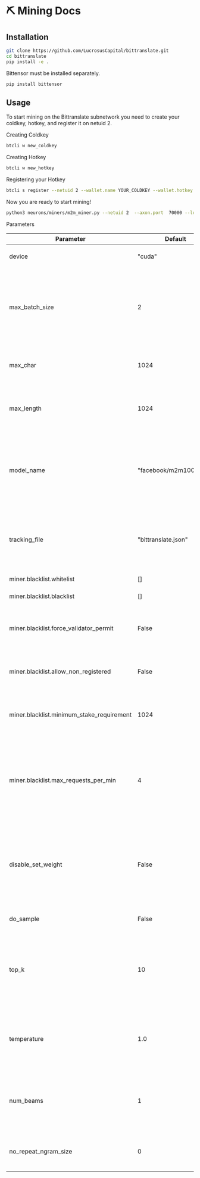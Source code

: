 # ⛏️ Mining Docs

## Installation
```bash
git clone https://github.com/LucrosusCapital/bittranslate.git
cd bittranslate
pip install -e . 
```

Bittensor must be installed separately.  

```bash
pip install bittensor
```

## Usage

To start mining on the Bittranslate subnetwork you need to create your coldkey, hotkey, and register it on netuid 2.

Creating Coldkey
```bash
btcli w new_coldkey
```
Creating Hotkey
```bash
btcli w new_hotkey
```
Registering your Hotkey
```bash
btcli s register --netuid 2 --wallet.name YOUR_COLDKEY --wallet.hotkey YOUR_HOTKEY
```
Now you are ready to start mining!
```bash
python3 neurons/miners/m2m_miner.py --netuid 2  --axon.port  70000 --logging.debug
```

Parameters 

| Parameter                                 | Default                | Description                                                                                                    |
|-------------------------------------------|------------------------|----------------------------------------------------------------------------------------------------------------|
| device                                    | "cuda"                 | The device to use for the model.                                                                               |
| max_batch_size                            | 2                      | The maximum allowed batch size (number of source texts) for an incoming request.                               |
| max_char                                  | 1024                   | Maximum allowed characters for source text.                                                                    |
| max_length                                | 1024                   | The token length that source text will be truncated to.                                                        |
| model_name                                | "facebook/m2m100_1.2B" | Either a Hugging Face ID or a path to a local path that contains both the model and tokenizer.                 |
| tracking_file                             | "bittranslate.json"    | File to output source texts and translated texts to, in JSON format                                            |
| miner.blacklist.whitelist                 | []                     | Whitelisted keys                                                                                               |
| miner.blacklist.blacklist                 | []                     | Blacklisted keys                                                                                               |
| miner.blacklist.force_validator_permit    | False                  | If True, requests not from validators  will be blacklisted                                                     |
| miner.blacklist.allow_non_registered      | False                  | If True, allow non-registered hotkeys to mine                                                                  |
| miner.blacklist.minimum_stake_requirement | 1024                   | Minimum stake required for a hotkey to avoid being blacklisted                                                 |
| miner.blacklist.max_requests_per_min      | 4                      | The maximum allowed requests a validator can send to a miner per minute before getting blacklisted.            |
| disable_set_weight                        | False                  | If true, weights will not be updated. Can be used to run a miner in addition to a validator from the same key. |
| do_sample                                 | False                  | If true, sampling is used.                                                                                     |
| top_k                                     | 10                     | Number of highest probability words to consider for each generation (when do_sample is True).                  |
| temperature                               | 1.0                    | How likely low-probability tokens are to be selected (if do_sample is True).                                   |
| num_beams                                 | 1                      | Number of beams for beam search. Default is  1`, meaning no beam search.                                       |
| no_repeat_ngram_size                      | 0                      | Prevents n-grams of the given value from repeating                                                             |
